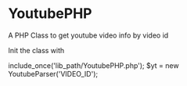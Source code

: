 YoutubePHP
===========

A PHP Class to get youtube video info by video id

Init the class with

include_once('lib_path/YoutubePHP.php');
$yt = new YoutubeParser('VIDEO_ID');
